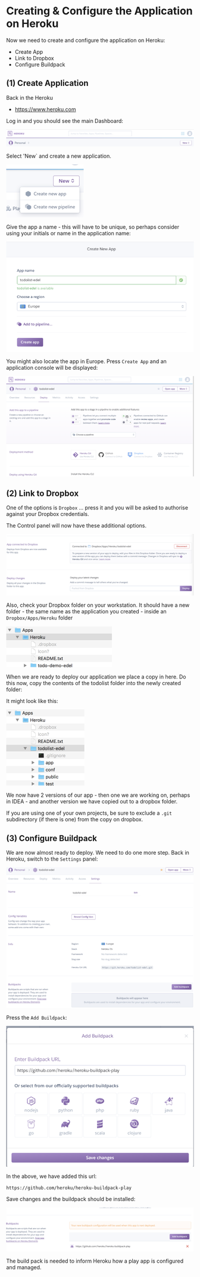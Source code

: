 # Creating & Configure the Application on Heroku

Now we need to create and configure the application on Heroku:

- Create App
- Link to Dropbox
- Configure Buildpack

## (1) Create Application

Back in the Heroku 

- <https://www.heroku.com>

Log in and you should see the main Dashboard:

![](img/07.png)

Select 'New` and create a new application.

![](img/08.png)

Give the app a name - this will have to be unique, so perhaps consider using your initials or name in the application name:

![](img/09.png)

You might also locate the app in Europe. Press `Create App` and an application console will be displayed:

![](img/10.png)

## (2) Link to Dropbox

One of the options is `Dropbox` ... press it and you will be asked to authorise against your Dropbox credentials.

The Control panel will now have these additional options.

![](img/11.png)

Also, check your Dropbox folder on your workstation. It should have a new folder - the same name as the application you created - inside an `Dropbox/Apps/Heroku` folder

![](img/12.png)

When we are ready to deploy our application we place a copy in here. Do this now, copy the contents of the todolist folder into the newly created folder:

It might look like this:

![](img/13.png)

We now have 2 versions of our app - then one we are working on, perhaps in IDEA - and another version we have copied out to a dropbox folder.

If you are using one of your own projects, be sure to exclude a `.git` subdirectory (if there is one) from the copy on dropbox.


## (3) Configure Buildpack

We are now almost ready to deploy. We need to do one more step. Back in Heroku, switch to the `Settings` panel:

![](img/14.png)

Press the `Add Buildpack`:

![](img/15.png)

In the above, we have added this url:

~~~text
https://github.com/heroku/heroku-buildpack-play
~~~

Save changes and the buildpack should be installed:

![](img/16.png)

The build pack is needed to inform Heroku how a play app is configured and managed.

